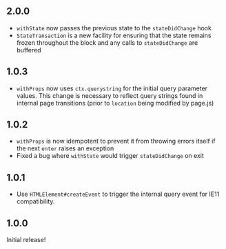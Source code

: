 ## 2.0.0

- `withState` now passes the previous state to the `stateDidChange` hook
- `StateTransaction` is a new facility for ensuring that the state remains
  frozen throughout the block and any calls to `stateDidChange` are buffered

## 1.0.3

- `withProps` now uses `ctx.querystring` for the initial query parameter
  values. This change is necessary to reflect query strings found in
  internal page transitions (prior to `location` being modified by page.js)

## 1.0.2

- `withProps` is now idempotent to prevent it from throwing errors itself
  if the next `enter` raises an exception
- Fixed a bug where `withState` would trigger `stateDidChange` on exit

## 1.0.1

- Use `HTMLElement#createEvent` to trigger the internal query event for IE11
  compatibility.

## 1.0.0

Initial release!